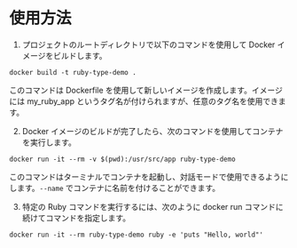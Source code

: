 # 使用方法
1. プロジェクトのルートディレクトリで以下のコマンドを使用して Docker イメージをビルドします。

```
docker build -t ruby-type-demo .
```

このコマンドは Dockerfile を使用して新しいイメージを作成します。イメージには my_ruby_app というタグ名が付けられますが、任意のタグ名を使用できます。

2. Docker イメージのビルドが完了したら、次のコマンドを使用してコンテナを実行します。

```
docker run -it --rm -v $(pwd):/usr/src/app ruby-type-demo
```

このコマンドはターミナルでコンテナを起動し、対話モードで使用できるようにします。`--name` でコンテナに名前を付けることができます。

3. 特定の Ruby コマンドを実行するには、次のように docker run コマンドに続けてコマンドを指定します。

```
docker run -it --rm ruby-type-demo ruby -e 'puts "Hello, world"'
```